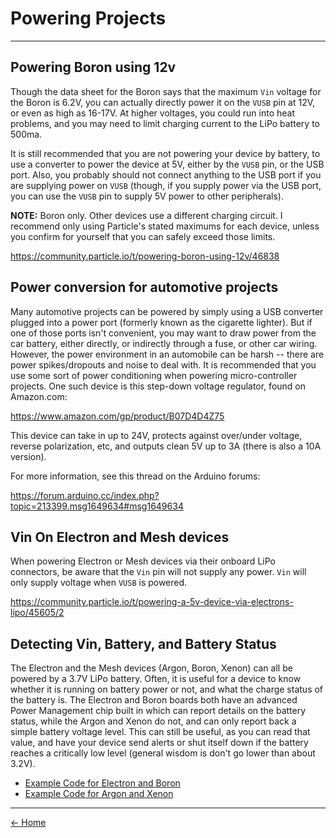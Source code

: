 # Powering Projects
---

## Powering Boron using 12v
Though the data sheet for the Boron says that the maximum `Vin` voltage for
the Boron is 6.2V, you can actually directly power it on the `VUSB` pin at
12V, or even as high as 16-17V. At higher voltages, you could run into heat
problems, and you may need to limit charging current to the LiPo battery to
500ma.

It is still recommended that you are not powering your device by battery, to
use a converter to power the device at 5V, either by the `VUSB` pin, or the
USB port.  Also, you probably should not connect anything to the USB port if
you are supplying power on `VUSB` (though, if you supply power via the USB
port, you can use the `VUSB` pin to supply 5V power to other peripherals).

**NOTE:** Boron only. Other devices use a different charging circuit. I
recommend only using Particle's stated maximums for each device, unless
you confirm for yourself that you can safely exceed those limits.

<https://community.particle.io/t/powering-boron-using-12v/46838>

## Power conversion for automotive projects
Many automotive projects can be powered by simply using a USB converter
plugged into a power port (formerly known as the cigarette lighter). But
if one of those ports isn't convenient, you may want to draw power from
the car battery, either directly, or indirectly through a fuse, or other car
wiring. However, the power environment in an automobile can be harsh --
there are power spikes/dropouts and noise to deal with. It is recommended
that you use some sort of power conditioning when powering micro-controller
projects. One such device is this step-down voltage regulator, found on
Amazon.com:

<https://www.amazon.com/gp/product/B07D4D4Z75>

This device can take in up to 24V, protects against over/under voltage,
reverse polarization, etc, and outputs clean 5V up to 3A (there is also a
10A version).

For more information, see this thread on the Arduino forums:

<https://forum.arduino.cc/index.php?topic=213399.msg1649634#msg1649634>


## Vin On Electron and Mesh devices
When powering Electron or Mesh devices via their onboard LiPo connectors,
be aware that the `Vin` pin will not supply any power. `Vin` will only
supply voltage when `VUSB` is powered. 

<https://community.particle.io/t/powering-a-5v-device-via-electrons-lipo/45605/2>


## Detecting Vin, Battery, and Battery Status
The Electron and the Mesh devices (Argon, Boron, Xenon) can all be powered
by a 3.7V LiPo battery.  Often, it is useful for a device to know whether it
is running on battery power or not, and what the charge status of the
battery is.  The Electron and Boron boards both have an advanced Power
Management chip built in which can report details on the battery status,
while the Argon and Xenon do not, and can only report back a simple battery
voltage level. This can still be useful, as you can read that value, and 
have your device send alerts or shut itself down if the battery reaches a
critically low level (general wisdom is don't go lower than about 3.2V).

* [Example Code for Electron and Boron](/particle-cookbook/examples/power/get-power-status-electron-boron-01.ino)
* [Example Code for Argon and Xenon](/particle-cookbook/examples/power/get-power-status-electron-boron-01.ino)


---
[<- Home](/particle-cookbook)
